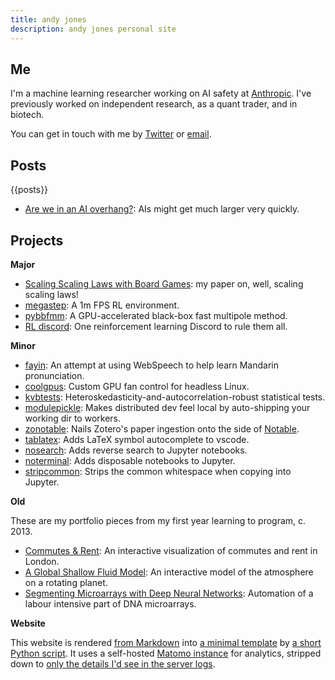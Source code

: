 ```yaml
---
title: andy jones
description: andy jones personal site
---
```


## Me
I'm a machine learning researcher working on AI safety at [Anthropic](www.anthropic.com). I've previously worked on independent research, as a quant trader, and in biotech.

You can get in touch with me by [Twitter](https://twitter.com/andy_l_jones) or [email](mailto:andyjones.ed@gmail.com). 

## Posts
{{posts}}
* [Are we in an AI overhang?](https://www.lesswrong.com/posts/N6vZEnCn6A95Xn39p/are-we-in-an-ai-overhang): AIs might get much larger very quickly.

## Projects

**Major**
* [Scaling Scaling Laws with Board Games](https://andyljones.com/boardlaw/): my paper on, well, scaling scaling laws!
* [megastep](https://andyljones.com/megastep/): A 1m FPS RL environment.
* [pybbfmm](https://andyljones.com/pybbfmm/): A GPU-accelerated black-box fast multipole method.
* [RL discord](https://discord.com/invite/xhfNqQv): One reinforcement learning Discord to rule them all.

**Minor**
* [fayin](https://andyljones.com/fayin): An attempt at using WebSpeech to help learn Mandarin pronunciation.
* [coolgpus](https://github.com/andyljones/coolgpus): Custom GPU fan control for headless Linux.
* [kvbtests](https://github.com/andyljones/kvbtests): Heteroskedasticity-and-autocorrelation-robust statistical tests.
* [modulepickle](https://github.com/andyljones/modulepickle): Makes distributed dev feel local by auto-shipping your working dir to workers.
* [zonotable](https://github.com/andyljones/zonotable): Nails Zotero's paper ingestion onto the side of [Notable](https://github.com/notable/notable).
* [tablatex](https://github.com/andyljones/tablatex): Adds LaTeX symbol autocomplete to vscode.
* [nosearch](https://github.com/andyljones/nosearch): Adds reverse search to Jupyter notebooks.
* [noterminal](https://github.com/andyljones/noterminal): Adds disposable notebooks to Jupyter.
* [stripcommon](https://github.com/andyljones/stripcommon): Strips the common whitespace when copying into Jupyter.

**Old**

These are my portfolio pieces from my first year learning to program, c. 2013.
* [Commutes & Rent](http://andyljones.com/commutes-and-rent-frontend): An interactive visualization of commutes and rent in London. 
* [A Global Shallow Fluid Model](http://andyljones.com/shallow-fluid-model): An interactive model of the atmosphere on a rotating planet.
* [Segmenting Microarrays with Deep Neural Networks](https://github.com/andyljones/NeuralNetworkMicroarraySegmentation): Automation of a labour intensive part of DNA microarrays.

**Website**

This website is rendered [from Markdown](https://github.com/andyljones/andyljones.github.io/blob/master/source/post-mortem-plotting/index.md) into [a minimal template](https://github.com/andyljones/andyljones.github.io/blob/master/template.j2) by [a short Python script](https://github.com/andyljones/andyljones.github.io/blob/master/generate.py). It uses a self-hosted [Matomo instance](https://matomo.org/) for analytics, stripped down to [only the details I'd see in the server logs](https://github.com/andyljones/andyljones.github.io/blob/master/template.j2#L36-L37).
